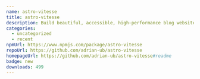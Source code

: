 ```yaml
---
name: astro-vitesse
title: astro-vitesse
description: Build beautiful, accessible, high-performance blog websites with Astro
categories:
  - uncategorized
  - recent
npmUrl: https://www.npmjs.com/package/astro-vitesse
repoUrl: https://github.com/adrian-ub/astro-vitesse
homepageUrl: https://github.com/adrian-ub/astro-vitesse#readme
badge: new
downloads: 499
---
```

